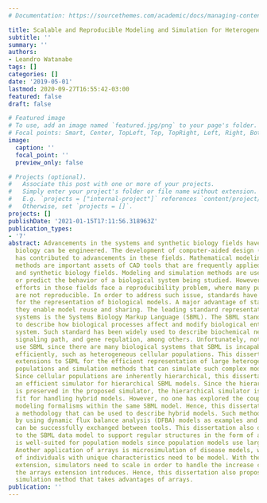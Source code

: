 ```yaml
---
# Documentation: https://sourcethemes.com/academic/docs/managing-content/

title: Scalable and Reproducible Modeling and Simulation for Heterogeneous Populations
subtitle: ''
summary: ''
authors:
- Leandro Watanabe
tags: []
categories: []
date: '2019-05-01'
lastmod: 2020-09-27T16:55:42-03:00
featured: false
draft: false

# Featured image
# To use, add an image named `featured.jpg/png` to your page's folder.
# Focal points: Smart, Center, TopLeft, Top, TopRight, Left, Right, BottomLeft, Bottom, BottomRight.
image:
  caption: ''
  focal_point: ''
  preview_only: false

# Projects (optional).
#   Associate this post with one or more of your projects.
#   Simply enter your project's folder or file name without extension.
#   E.g. `projects = ["internal-project"]` references `content/project/deep-learning/index.md`.
#   Otherwise, set `projects = []`.
projects: []
publishDate: '2021-01-15T17:11:56.318963Z'
publication_types:
- '7'
abstract: Advancements in the systems and synthetic biology fields have proved that
  biology can be engineered. The development of computer-aided design (CAD) tools
  has contributed to advancements in these fields. Mathematical modeling and simulation
  methods are important assets of CAD tools that are frequently applied to the systems
  and synthetic biology fields. Modeling and simulation methods are used to understand
  or predict the behavior of a biological system being studied. However, many modeling
  efforts in those fields face a reproducibility problem, where many published models
  are not reproducible. In order to address such issue, standards have been created
  for the representation of biological models. A major advantage of standards is that
  they enable model reuse and sharing. The leading standard representation of biological
  systems is the Systems Biology Markup Language (SBML). The SBML standard is used
  to describe how biological processes affect and modify biological entities in a
  system. Such standard has been widely used to describe biochemical networks, cell
  signaling path, and gene regulation, among others. Unfortunately, not all models
  use SBML since there are many biological systems that SBML is incapable of representing
  efficiently, such as heterogeneous cellular populations. This dissertation explores
  extensions to SBML for the efficient representation of large heterogeneous cellular
  populations and simulation methods that can simulate such complex models efficiently.
  Since cellular populations are inherently hierarchical, this dissertation proposes
  an efficient simulator for hierarchical SBML models. Since the hierarchical structure
  is preserved in the proposed simulator, the hierarchical simulator is a perfect
  fit for handling hybrid models. However, no one has explored the coupling of different
  modeling formalisms within the same SBML model. Hence, this dissertation proposes
  a methodology that can be used to describe hybrid models. Such methodology is demonstrated
  by using dynamic flux balance analysis (DFBA) models as examples and such models
  can be successfully exchanged between tools. This dissertation also discusses extensions
  to the SBML data model to support regular structures in the form of arrays. Arrays
  is well-suited for population models since population models use large regular structures.
  Another application of arrays is microsimulation of disease models, where a population
  of individuals with unique characteristics need to be model. With the proposed arrays
  extension, simulators need to scale in order to handle the increase complexity that
  the arrays extension introduces. Hence, this dissertation also proposes an efficient
  simulation method that takes advantages of arrays.
publication: ''
---
```


